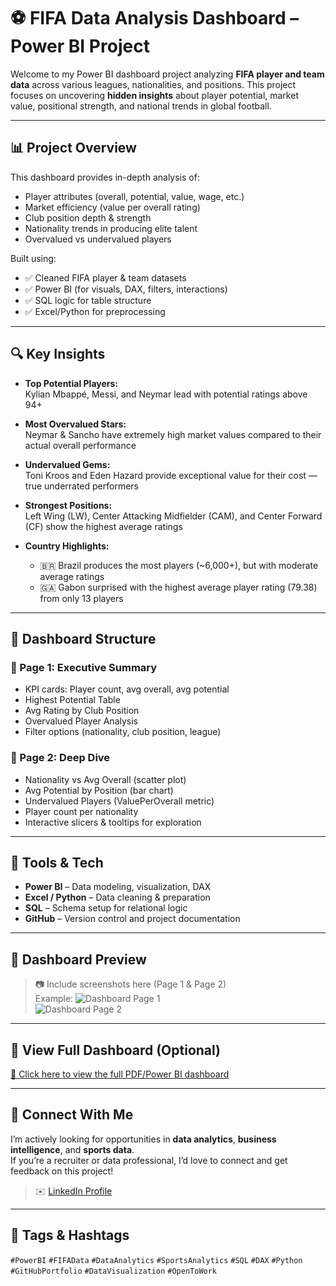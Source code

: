 # ⚽ FIFA Data Analysis Dashboard – Power BI Project

Welcome to my Power BI dashboard project analyzing **FIFA player and team data** across various leagues, nationalities, and positions. This project focuses on uncovering **hidden insights** about player potential, market value, positional strength, and national trends in global football.

---

## 📊 Project Overview

This dashboard provides in-depth analysis of:
- Player attributes (overall, potential, value, wage, etc.)
- Market efficiency (value per overall rating)
- Club position depth & strength
- Nationality trends in producing elite talent
- Overvalued vs undervalued players

Built using:
- ✅ Cleaned FIFA player & team datasets
- ✅ Power BI (for visuals, DAX, filters, interactions)
- ✅ SQL logic for table structure
- ✅ Excel/Python for preprocessing

---

## 🔍 Key Insights

- **Top Potential Players:**  
  Kylian Mbappé, Messi, and Neymar lead with potential ratings above 94+

- **Most Overvalued Stars:**  
  Neymar & Sancho have extremely high market values compared to their actual overall performance

- **Undervalued Gems:**  
  Toni Kroos and Eden Hazard provide exceptional value for their cost — true underrated performers

- **Strongest Positions:**  
  Left Wing (LW), Center Attacking Midfielder (CAM), and Center Forward (CF) show the highest average ratings

- **Country Highlights:**  
  - 🇧🇷 Brazil produces the most players (~6,000+), but with moderate average ratings  
  - 🇬🇦 Gabon surprised with the highest average player rating (79.38) from only 13 players

---

## 🧠 Dashboard Structure

### 🔹 Page 1: Executive Summary
- KPI cards: Player count, avg overall, avg potential
- Highest Potential Table
- Avg Rating by Club Position
- Overvalued Player Analysis
- Filter options (nationality, club position, league)

### 🔹 Page 2: Deep Dive
- Nationality vs Avg Overall (scatter plot)
- Avg Potential by Position (bar chart)
- Undervalued Players (ValuePerOverall metric)
- Player count per nationality
- Interactive slicers & tooltips for exploration

---

## 🧰 Tools & Tech

- **Power BI** – Data modeling, visualization, DAX
- **Excel / Python** – Data cleaning & preparation
- **SQL** – Schema setup for relational logic
- **GitHub** – Version control and project documentation

---

## 📸 Dashboard Preview

> 📷 Include screenshots here (Page 1 & Page 2)  
> Example:
> ![Dashboard Page 1](Screenshot_2025-06-23_195922.png)  
> ![Dashboard Page 2](Screenshot_2025-06-23_195950.png)

---

## 🔗 View Full Dashboard (Optional)
[📎 Click here to view the full PDF/Power BI dashboard](https://your-google-drive-or-github-link.com)

---

## 👋 Connect With Me

I’m actively looking for opportunities in **data analytics**, **business intelligence**, and **sports data**.  
If you’re a recruiter or data professional, I’d love to connect and get feedback on this project!

> ✉️ [LinkedIn Profile]([https://www.linkedin.com/in/manteshredekar/])


---

## 📌 Tags & Hashtags

`#PowerBI` `#FIFAData` `#DataAnalytics` `#SportsAnalytics` `#SQL` `#DAX` `#Python` `#GitHubPortfolio` `#DataVisualization` `#OpenToWork`

